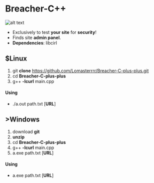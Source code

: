 # Breacher-C++
![alt text](https://i.imgur.com/IvKtjjW.png)

 - Exclusively to test **your site** for **security**!
 - Finds site **admin panel**.
 - **Dependencies**: libcirl
 
## $Linux
1.  git **clone** https://github.com/Lomasterrrr/Breacher-C-plus-plus.git
2.  cd **Breacher-C-plus-plus**
3.  g++ **-lcurl** main.cpp

#### Using
 - ./a.out path.txt [**URL**]


## >Windows
1. download **git**
2. **unzip**
3. cd **Breacher-C-plus-plus**
4. g++ **-lcurl** main.cpp
5. a.exe path.txt [**URL**]

#### Using
 -  a.exe path.txt [**URL**]
